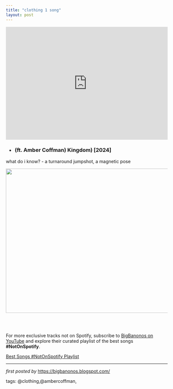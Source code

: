 ```yaml
---
title: "clothing 1 song"
layout: post
---
```

<iframe allow="autoplay; clipboard-write; encrypted-media; fullscreen; picture-in-picture" allowfullscreen="" frameborder="0" height="352" loading="lazy" src="https://open.spotify.com/embed/track/4pU8p1H78WyQloyJBR6KWE?utm_source=generator" width="100%"></iframe>
<h3><ul><li> (ft. Amber Coffman) Kingdom) [2024]</li></ul></h3>
<p>what do i know? - a turnaround jumpshot, a magnetic pose</p><div class="separator" ><a href="https://i.ytimg.com/vi/-Jl-4pqyxzo/maxresdefault.jpg" imageanchor="1"><img border="0" data-original-height="450" data-original-width="800" height="450" src="https://i.ytimg.com/vi/-Jl-4pqyxzo/maxresdefault.jpg" width="800" /></a></div><br /><p><br /></p>

<!--Subscribe and Playlist Links-->
<div>
    <p>For more exclusive tracks not on Spotify, subscribe to <a href="https://www.youtube.com/@BigBanonos" target="_blank">BigBanonos on YouTube</a> and explore their curated playlist of the best songs <strong>#NotOnSpotify</strong>.</p>
    <p><a href="https://www.youtube.com/playlist?list=PLtuNtuTatqI0kFahUCbtbfenC_ET5O_tr" target="_blank">Best Songs #NotOnSpotify Playlist<br /></a></p></div>

<hr />

<p><em>first posted by</em> <a href="https://bigbanonos.blogspot.com/" rel="noopener" target="_new">https://bigbanonos.blogspot.com/</a></p>

<p>tags: @clothing,@ambercoffman,</p>
